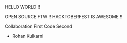 HELLO WORLD !! 

OPEN SOURCE FTW !! HACKTOBERFEST IS AWESOME !! 

Collaboration First Code Second 
- Rohan Kulkarni
